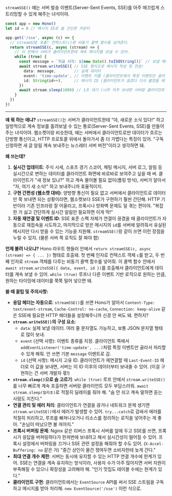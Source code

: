 `streamSSE()`
얘는 서버 발송 이벤트(Server-Sent Events, SSE)를 아주 매끄럽게 스트리밍할 수 있게 해주는 녀석이야.

```typescript
const app = new Hono()
let id = 0 // 메시지 ID로 쓸 간단한 카운터

app.get('/sse', async (c) => {
  // streamSSE 호출! 컨텍스트(c)랑 비동기 콜백 함수를 넘겨준다.
  return streamSSE(c, async (stream) => {
    // 이 안에서 서버가 클라이언트한테 계속 메시지를 보낼 수 있어.
    while (true) {
      const message = `지금 시각: ${new Date().toISOString()}` // 보낼 메시지 내용
      await stream.writeSSE({ // SSE 형식으로 메시지 작성 및 전송!
        data: message,        // 실제 데이터
        event: 'time-update', // 이벤트 이름 (클라이언트에서 특정 이벤트만 골라 받을 때 씀)
        id: String(id++),     // 메시지 ID (클라이언트가 끊겼다 다시 붙었을 때 마지막 받은 ID 알려주면 유용)
      })
      await stream.sleep(1000) // 1초 대기 (너무 자주 보내면 서버랑 클라이언트 둘 다 힘들어!)
    }
  })
})
```

---

**얘 뭐 하는 애냐?**
`streamSSE()`는 서버가 클라이언트한테 "야, 새로운 소식 있다!" 하고 일방적으로 계속 정보를 흘려보낼 수 있는 통로(Server-Sent Events, SSE)를 만들어주는 녀석이야. 웹소켓이랑 비슷한데, 얘는 서버에서 클라이언트로만 데이터가 흐르는 단방향 통신이고, HTTP 프로토콜 위에서 돌아가서 좀 더 가볍다는 특징이 있어. "구독 신청하면 새 글 알림 계속 보내주는 뉴스레터 서버 버전"이라고 생각하면 돼.

**왜 쓰는데?**
1.  **실시간 업데이트**: 주식 시세, 스포츠 경기 스코어, 채팅 메시지, 서버 로그, 알림 등 실시간으로 변하는 데이터를 클라이언트 화면에 바로바로 보여주고 싶을 때 써. 클라이언트가 "새 정보 있냐?" 하고 계속 물어볼 필요 없이(폴링 방식), 서버가 알아서 "자, 여기 새 소식!" 하고 보내주니까 효율적이지.
2.  **구현 간편성 (웹소켓 대비)**: 양방향 통신이 필요 없고 서버에서 클라이언트로 데이터만 쭉 보내면 되는 상황이라면, 웹소켓보다 SSE가 구현하기 훨씬 간단해. HTTP 기반이라 기존 인프라랑 잘 어울리고, 프록시나 방화벽 문제도 덜 겪는 편이야. "복잡한 거 싫고 간단하게 실시간 알림만 필요하면 이게 딱!"
3.  **자동 재연결 및 이벤트 ID**: SSE 표준 스펙 자체가 연결이 끊겼을 때 클라이언트가 자동으로 재접속을 시도하고, 마지막으로 받은 메시지의 `id`를 서버에 알려줘서 유실된 메시지만 다시 받을 수 있는 기능을 지원해. `streamSSE()`랑 같이 쓰면 이런 장점을 누릴 수 있지. (물론 서버 쪽 로직도 잘 짜야 함)

**언제 불려 나오냐?**
Hono 라우트 핸들러 안에서 `return streamSSE(c, async (stream) => { ... })` 형태로 호출돼. 첫 번째 인자로 컨텍스트 객체 `c`를 받고, 두 번째 인자로 `stream` 객체를 다루는 비동기 콜백 함수를 넣어줘. 이 콜백 함수 안에서 `await stream.writeSSE({ data, event, id })`를 호출해서 클라이언트에게 데이터를 계속 보낼 수 있어. `while (true)` 루프나 다른 이벤트 기반 로직으로 원하는 만큼, 원하는 타이밍에 데이터를 쭉쭉 밀어 넣으면 돼.

**쓸 때 꿀팁 및 주의사항:**
*   **응답 헤더는 자동으로**: `streamSSE()`를 쓰면 Hono가 알아서 `Content-Type: text/event-stream`, `Cache-Control: no-cache`, `Connection: keep-alive` 같은 SSE에 필요한 HTTP 헤더들을 설정해주니까 신경 안 써도 돼. 편하지?
*   **`stream.writeSSE()`의 구성 요소**:
    *   `data`: 실제 보낼 데이터. 여러 줄 문자열도 가능하고, 보통 JSON 문자열 형태로 많이 보내.
    *   `event` (선택 사항): 이벤트 종류를 지정. 클라이언트 쪽에서 `addEventListener('time-update', ...)`처럼 특정 이벤트만 골라서 처리할 수 있게 해줘. 안 쓰면 기본 `message` 이벤트로 감.
    *   `id` (선택 사항): 메시지 고유 ID. 클라이언트가 재연결할 때 `Last-Event-ID` 헤더로 이 값을 보내면, 서버는 이 ID 이후의 데이터부터 보내줄 수 있어. (이걸 구현하는 건 서버 개발자 몫!)
*   **`stream.sleep()`으로 숨 고르기**: `while (true)` 루프 안에서 `stream.writeSSE()`를 너무 빠르게 계속 호출하면 서버랑 클라이언트 모두 부담스러워. `await stream.sleep(밀리초)`로 적절히 딜레이를 줘야 해. "숨 안 쉬고 계속 말하면 듣는 사람도 지친다."
*   **연결 관리 및 에러 처리**: 클라이언트가 연결을 끊거나 네트워크 문제 생기면 `stream.writeSSE()`에서 에러가 발생할 수 있어. `try...catch`로 감싸서 에러를 적절히 처리하고, 루프를 빠져나오거나 리소스를 정리하는 로직을 넣어주는 게 좋아. "손님이 떠났으면 불 꺼야지."
*   **프록시 버퍼링 문제**: Nginx 같은 리버스 프록시 서버를 앞에 두고 SSE를 쓰면, 프록시가 응답을 버퍼링하다가 한꺼번에 보내려고 해서 실시간성이 떨어질 수 있어. 프록시 설정에서 버퍼링을 끄거나 SSE 관련 설정을 해줘야 할 수도 있어. (`X-Accel-Buffering: no` 같은 거) "중간 상인이 물건 쟁여두면 소비자한테 늦게 간다."
*   **최대 연결 개수 제한**: 서버는 동시에 유지할 수 있는 HTTP 연결 개수에 한계가 있어. SSE는 연결을 계속 유지하는 방식이라, 사용자 수가 아주 많아지면 서버 자원이 부족해질 수 있으니 확장성을 고려해야 해. "인기 맛집도 테이블 수에는 한계가 있다."
*   **클라이언트 구현**: 클라이언트에서는 `EventSource` API를 써서 SSE 스트림을 구독하고 메시지를 받아 처리해. `new EventSource('/sse')` 이런 식으로.